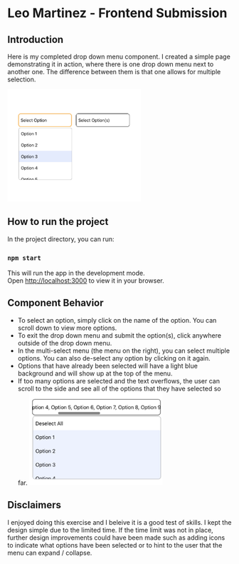 # Leo Martinez - Frontend Submission

## Introduction

Here is my completed drop down menu component. I created a simple page demonstrating it in action, where there is one drop down menu next to another one. The difference between them is that one allows for multiple selection.

<img src="./demo.png" width=300px>

## How to run the project

In the project directory, you can run:

### `npm start`

This will run the app in the development mode.\
Open [http://localhost:3000](http://localhost:3000) to view it in your browser.

## Component Behavior

- To select an option, simply click on the name of the option. You can scroll down to view more options.
- To exit the drop down menu and submit the option(s), click anywhere outside of the drop down menu.
- In the multi-select menu (the menu on the right), you can select multiple options. You can also de-select any option by clicking on it again.
- Options that have already been selected will have a light blue background and will show up at the top of the menu.
- If too many options are selected and the text overflows, the user can scroll to the side and see all of the options that they have selected so far.
  <img src="./scroll-demo.png" width=300px>

## Disclaimers

I enjoyed doing this exercise and I beleive it is a good test of skills. I kept the design simple due to the limited time. If the time limit was not in place, further design improvements could have been made such as adding icons to indicate what options have been selected or to hint to the user that the menu can expand / collapse.
